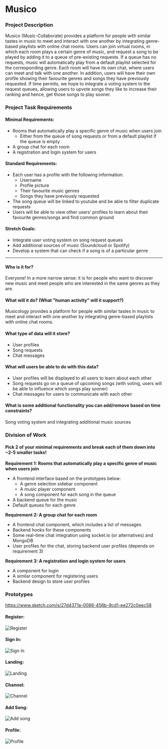 # Musico

### Project Description

Musico (Music-Collaborate) provides a platform for people with similar tastes in music to meet and interact with one another by integrating genre-based playlists with online chat rooms. Users can join virtual rooms, in which each room plays a certain genre of music, and request a song to be played by adding it to a queue of pre-existing requests. If a queue has no requests, music will automatically play from a default playlist selected for the corresponding genre. Each room will have its own chat, where users can meet and talk with one another. In addition, users will have their own profile showing their favourite genres and songs they have previously requested. If time permits, we hope to integrate a voting system to the request queues, allowing users to upvote songs they like to increase their ranking and hence, get those songs to play sooner.

### Project Task Requirements


#### Minimal Requirements:
* Rooms that automatically play a specific genre of music when users join 
    * Either from the queue of song requests or from a default playlist if the queue is empty
* A group chat for each room
* A registration and login system for users

#### Standard Requirements:
* Each user has a profile with the following information:
    * Username 
    * Profile picture
    * Their favourite music genres
    * Songs they have previously requested
* The song queue will be linked to youtube and be able to filter duplicate requests
* Users will be able to view other users’ profiles to learn about their favourite genres/songs and find common ground

#### Stretch Goals:
* Integrate user voting system on song request queues
* Add additional sources of music (Soundcloud or Spotify)
* Develop a system that can check if a song is of a particular genre

----

#### Who is it for?
Everyone! In a more narrow sense: it is for people who want to discover new music and meet people who are interested in the same genres as they are.

#### What will it do? (What "human activity" will it support?)
Musicology provides a platform for people with similar tastes in music to meet and interact with one another by integrating genre-based playlists with online chat rooms.

#### What type of data will it store?
* User profiles
* Song requests
* Chat messages

#### What will users be able to do with this data?
* User profiles will be displayed to all users to learn about each other
* Song requests go on a queue of upcoming songs (with voting, users will be able to influence which songs play sooner)
* Chat messages for users to communicate with each other

#### What is some additional functionality you can add/remove based on time constraints?
Song voting system and integrating additional music sources


### Division of Work

#### Pick 2 of your minimal requirements and break each of them down into ~2-5 smaller tasks!

**Requirement 1: Rooms that automatically play a specific genre of music when users join**
* A frontend interface based on the prototypes below:
    * A genre selection sidebar component 
    * A music player component
    * A song component for each song in the queue
* A backend queue for the music
* Default queues for each genre

**Requirement 2: A group chat for each room**
* A frontend chat component, which includes a list of messages
* Backend hooks for these components
* Some real-time chat integration using socket.io (or alternatives) and MongoDB
* User profiles for the chat, storing backend user profiles (depends on requirement 3)

**Requirement 3: A registration and login system for users**
* A component for login
* A similar component for registering users
* Backend design to store user profiles

### Prototypes
https://www.sketch.com/s/27d4371a-0086-456b-9cd1-ee272c0eec58

#### Register:
![Register](images/Register.png)

#### Sign In:
![Sign In](images/SignIn.png)

#### Landing:
![Landing](images/Landing.png)

#### Channel:
![Channel](images/Channel.png)

#### Add Song:
![Add song](images/AddSong.png)

#### Profile:
![Profile](images/Profile.png)


